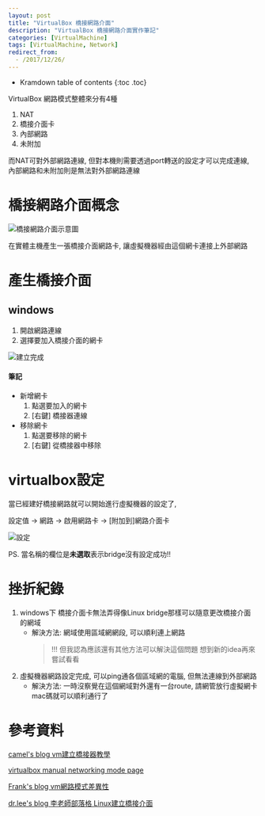 ```yaml
---
layout: post
title: "VirtualBox 橋接網路介面"
description: "VirtualBox 橋接網路介面實作筆記"
categories: [VirtualMachine]
tags: [VirtualMachine, Network]
redirect_from:
  - /2017/12/26/
---
```


* Kramdown table of contents
{:toc .toc}

VirtualBox 網路模式整體來分有4種

1. NAT
2. 橋接介面卡
3. 內部網路
4. 未附加

而NAT可對外部網路連線, 但對本機則需要透過port轉送的設定才可以完成連線, 內部網路和未附加則是無法對外部網路連線

# 橋接網路介面概念

![橋接網路介面示意圖](/blog/images/postimg/virtualbox-bridge-network/bridgelogic.png)

在實體主機產生一張橋接介面網路卡, 讓虛擬機器經由這個網卡連接上外部網路

# 產生橋接介面

## windows

1. 開啟網路連線
2. 選擇要加入橋接介面的網卡

![建立完成](/blog/images/postimg/virtualbox-bridge-network/brcard.png)

#### 筆記

* 新增網卡
    1. 點選要加入的網卡
    2. [右鍵] 橋接器連線
* 移除網卡
    1. 點選要移除的網卡
    2. [右鍵] 從橋接器中移除

# virtualbox設定

當已經建好橋接網路就可以開始進行虛擬機器的設定了,

設定值 -> 網路 -> 啟用網路卡 -> [附加到]網路介面卡

![設定](/blog/images/postimg/virtualbox-bridge-network/vbox-network.png)

PS. 當名稱的欄位是**未選取**表示bridge沒有設定成功!!

# 挫折紀錄

1. windows下 橋接介面卡無法弄得像Linux bridge那樣可以隨意更改橋接介面的網域
    * 解決方法: 網域使用區域網網段, 可以順利連上網路
        > !!! 但我認為應該還有其他方法可以解決這個問題 想到新的idea再來嘗試看看
2. 虛擬機器網路設定完成, 可以ping通各個區域網的電腦, 但無法連線到外部網路
    * 解決方法: 一時沒察覺在這個網域對外還有一台route, 請網管放行虛擬網卡mac碼就可以順利通行了

# 參考資料

[camel's blog vm建立橋接器教學](https://blog.camel2243.com/2016/09/29/virtualbox-%E6%A9%8B%E6%8E%A5%E7%B6%B2%E8%B7%AF%EF%BC%8C%E8%AE%93-vm-%E8%88%87-host-%E5%9C%A8%E5%90%8C%E4%B8%80%E8%99%9B%E6%93%AC%E7%B6%B2%E6%AE%B5%E4%B8%A6%E5%8F%AF%E9%80%A3%E5%A4%96%EF%BC%8C/)

[virtualbox manual networking mode page](https://www.virtualbox.org/manual/ch06.html)

[Frank's blog vm網路模式差異性](http://ocean2002n.pixnet.net/blog/post/94354066-%5Bvm%5D-%E7%B6%B2%E8%B7%AF%E6%A8%A1%E5%BC%8F-%28host-only%2C-nat%2C-bridge%29-%E5%B7%AE%E7%95%B0%E6%80%A7)

[dr.lee's blog 李老師部落格 Linux建立橋接介面](http://pominglee.blogspot.tw/2014/03/linux.html)

